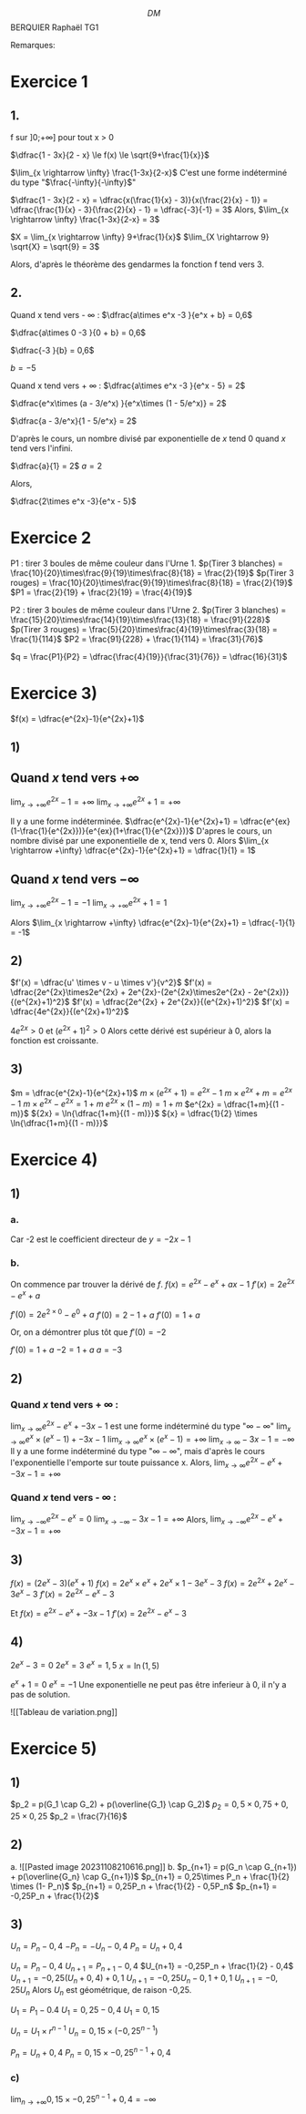 $$DM$$
BERQUIER Raphaël 
TG1 

Remarques:



# Exercice 1

## 1.
 f sur ]0;+$\infty$] pour tout x > 0
 
$\dfrac{1 - 3x}{2 - x} \le f(x) \le \sqrt{9+\frac{1}{x}}$

$\lim_{x \rightarrow \infty} \frac{1-3x}{2-x}$  C'est une forme indéterminé du type "$\frac{-\infty}{-\infty}$"

$\dfrac{1 - 3x}{2 - x}  = \dfrac{x(\frac{1}{x} - 3)}{x(\frac{2}{x} - 1)} = \dfrac{\frac{1}{x} - 3}{\frac{2}{x} - 1} = \dfrac{-3}{-1} = 3$
Alors,
$\lim_{x \rightarrow \infty} \frac{1-3x}{2-x} = 3$

$X = \lim_{x \rightarrow \infty} 9+\frac{1}{x}$
$\lim_{X \rightarrow 9} \sqrt{X} = \sqrt{9} = 3$

Alors, d'après le théorème des gendarmes la fonction f tend vers 3.

## 2.
Quand x tend vers - $\infty$ :
$\dfrac{a\times e^x -3 }{e^x + b} = 0,6$

$\dfrac{a\times 0 -3 }{0 + b} = 0,6$

$\dfrac{-3 }{b} = 0,6$

$b = -5$


Quand x tend vers + $\infty$ :
$\dfrac{a\times e^x -3 }{e^x - 5} = 2$

$\dfrac{e^x\times (a - 3/e^x) }{e^x\times (1 - 5/e^x)} = 2$

$\dfrac{a - 3/e^x}{1 - 5/e^x} = 2$

D'après le cours, un nombre divisé par exponentielle de $x$ tend 0 quand $x$ tend vers l'infini.

$\dfrac{a}{1} = 2$
$a = 2$


Alors, 

$\dfrac{2\times e^x -3}{e^x - 5}$

# Exercice 2
P1 : tirer 3 boules de même couleur dans l'Urne 1.
$p(Tirer 3 blanches) = \frac{10}{20}\times\frac{9}{19}\times\frac{8}{18} = \frac{2}{19}$
$p(Tirer 3 rouges) = \frac{10}{20}\times\frac{9}{19}\times\frac{8}{18} = \frac{2}{19}$
$P1 = \frac{2}{19} + \frac{2}{19} = \frac{4}{19}$


P2 : tirer 3 boules de même couleur dans l'Urne 2.
$p(Tirer 3 blanches) = \frac{15}{20}\times\frac{14}{19}\times\frac{13}{18} = \frac{91}{228}$
$p(Tirer 3 rouges) = \frac{5}{20}\times\frac{4}{19}\times\frac{3}{18} = \frac{1}{114}$
$P2 = \frac{91}{228} + \frac{1}{114} = \frac{31}{76}$

$q = \frac{P1}{P2} =  \dfrac{\frac{4}{19}}{\frac{31}{76}} = \dfrac{16}{31}$


# Exercice 3)
$f(x) = \dfrac{e^{2x}-1}{e^{2x}+1}$
## 1)
## Quand $x$ tend vers $+\infty$
$\lim_{x \rightarrow +\infty} e^{2x}-1 = +\infty$
$\lim_{x \rightarrow +\infty} e^{2x}+1 = +\infty$

Il y a une forme indéterminée.
$\dfrac{e^{2x}-1}{e^{2x}+1} = \dfrac{e^{ex}(1-\frac{1}{e^{2x}})}{e^{ex}(1+\frac{1}{e^{2x}})}$
D'apres le cours, un nombre divisé par une exponentielle de x, tend vers 0.
Alors 
$\lim_{x \rightarrow +\infty} \dfrac{e^{2x}-1}{e^{2x}+1} = \dfrac{1}{1} = 1$

## Quand $x$ tend vers $-\infty$
$\lim_{x \rightarrow +\infty} e^{2x}-1 = -1$
$\lim_{x \rightarrow +\infty} e^{2x}+1 = 1$

Alors 
$\lim_{x \rightarrow +\infty} \dfrac{e^{2x}-1}{e^{2x}+1} = \dfrac{-1}{1} = -1$

## 2)
$f'(x) = \dfrac{u' \times v - u \times v'}{v^2}$
$f'(x) = \dfrac{2e^{2x}\times2e^{2x} + 2e^{2x}-(2e^{2x}\times2e^{2x} - 2e^{2x})}{(e^{2x}+1)^2}$
$f'(x) = \dfrac{2e^{2x} + 2e^{2x}}{(e^{2x}+1)^2}$
$f'(x) = \dfrac{4e^{2x}}{(e^{2x}+1)^2}$

$4e^{2x} > 0$ et $(e^{2x}+1)^2 > 0$
Alors cette dérivé est supérieur à 0, alors la fonction est croissante.


## 3)
$m = \dfrac{e^{2x}-1}{e^{2x}+1}$
$m \times (e^{2x} +1) = e^{2x}-1$
$m \times e^{2x} + m =  e^{2x}-1$
$m \times e^{2x} - e^{2x} = 1+m$
$e^{2x} \times (1 - m) = 1+m$ 
$e^{2x} = \dfrac{1+m}{(1 - m)}$ 
${2x} = \ln{\dfrac{1+m}{(1 - m)}}$
${x} = \dfrac{1}{2} \times \ln{\dfrac{1+m}{(1 - m)}}$ 



# Exercice 4)
## 1)
### a. 
Car -2 est le coefficient directeur de $y = -2x -1$
### b. 
On commence par trouver la dérivé de $f$.
$f(x) = e^{2x} - e^x + ax -1$
$f'(x) = 2e^{2x} - e^x + a$

$f'(0) = 2e^{2\times0} - e^0 + a$
$f'(0) = 2 - 1 + a$
$f'(0) = 1 + a$

Or, on a démontrer plus tôt que $f'(0) = -2$

$f'(0) = 1 + a$
$-2 = 1 + a$
$a = -3$

## 2)
### Quand $x$ tend vers + $\infty$ :
$\lim_{x \rightarrow \infty}  e^{2x} - e^x + -3x -1$ est une forme indéterminé du type "$\infty - \infty$"
$\lim_{x \rightarrow \infty} e^{x} \times (e^{x} - 1) + -3x -1$
$\lim_{x \rightarrow \infty} e^{x} \times (e^{x} - 1) = + \infty$
$\lim_{x \rightarrow \infty} -3x -1 = -\infty$
Il y a une forme indéterminé du type "$\infty - \infty$", mais d'après le cours l'exponentielle l'emporte sur toute puissance x. Alors,
$\lim_{x \rightarrow \infty}  e^{2x} - e^x + -3x -1 = +\infty$
### Quand $x$ tend vers - $\infty$ :
$\lim_{x \rightarrow -\infty}  e^{2x} - e^x = 0$ 
$\lim_{x \rightarrow -\infty}  -3x -1 = +\infty$
Alors, 
$\lim_{x \rightarrow -\infty}  e^{2x} - e^x + -3x -1 = +\infty$

## 3)
$f(x) = (2e^x -3)(e^x+1)$
$f(x) = 2e^x\times e^x + 2e^x\times 1 - 3e^x-3$
$f(x) = 2e^{2x}+ 2e^x- 3e^x-3$
$f'(x) = 2e^{2x} - e^x -3$

Et 
$f(x) = e^{2x} - e^x + -3x -1$
$f'(x) = 2e^{2x} - e^x -3$

## 4)
$2e^x -3 = 0$
$2e^x = 3$
$e^x = 1,5$
$x = \ln(1,5)$

$e^x+1=0$
$e^x=-1$
Une exponentielle ne peut pas être inferieur à 0, il n'y a pas de solution.


![[Tableau de variation.png]]


# Exercice 5)
## 1)
$p_2 = p(G_1 \cap G_2) + p(\overline{G_1} \cap G_2)$
$p_2 = 0,5 \times 0,75 + 0,25 \times 0,25$
$p_2 = \frac{7}{16}$


## 2)
a.
![[Pasted image 20231108210616.png]]
b.
$p_{n+1} = p(G_n \cap G_{n+1}) + p(\overline{G_n} \cap G_{n+1})$
$p_{n+1} = 0,25\times P_n + \frac{1}{2} \times (1- P_n)$
$p_{n+1} = 0,25P_n + \frac{1}{2} - 0,5P_n$
$p_{n+1} = -0,25P_n + \frac{1}{2}$

## 3)
$U_n = P_n - 0,4$
$-P_n = -U_n - 0,4$
$P_n = U_n + 0,4$



$U_n = P_n - 0,4$
$U_{n+1} = P_{n+1} - 0,4$
$U_{n+1} = -0,25P_n + \frac{1}{2} - 0,4$
$U_{n+1} = -0,25(U_n + 0,4) + 0,1$
$U_{n+1} = -0,25U_n - 0,1 + 0,1$
$U_{n+1} = -0,25U_n$
Alors $U_n$ est géométrique, de raison -0,25.


$U_1 = P_1 - 0.4$
$U_1 = 0,25 - 0,4$
$U_1 = 0,15$

$U_n = U_1 \times r^{n-1}$
$U_n = 0,15 \times (-0,25^{n-1})$

$P_n = U_n + 0,4$
$P_n = 0,15 \times -0,25^{n-1} + 0,4$

### c)
$\lim_{n \rightarrow +\infty} 0,15 \times -0,25^{n-1} + 0,4 = -\infty$

